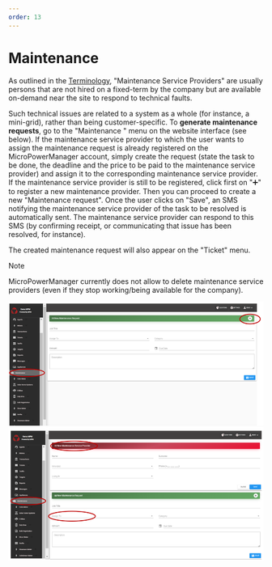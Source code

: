 ```yaml
---
order: 13
---
```


# Maintenance

As outlined in the [Terminology](terminology), "Maintenance Service Providers" are usually persons that are not hired on a fixed-term by the company but are available on-demand near the site to respond to technical faults.

Such technical issues are related to a system as a whole (for instance, a mini-grid), rather than being customer-specific.
To **generate maintenance requests**, go to the "Maintenance " menu on the website interface (see below).
If the maintenance service provider to which the user wants to assign the maintenance request is already registered on the MicroPowerManager account, simply create the request (state the task to be done, the deadline and the price to be paid to the maintenance service provider) and assign it to the corresponding maintenance service provider.
If the maintenance service provider is still to be registered, click first on ":heavy_plus_sign:" to register a new maintenance provider.
Then you can proceed to create a new "Maintenance request".
Once the user clicks on "Save", an SMS notifying the maintenance service provider of the task to be resolved is automatically sent.
The maintenance service provider can respond to this SMS (by confirming receipt, or communicating that issue has been resolved, for instance).

The created maintenance request will also appear on the "Ticket" menu.

> [!NOTE]
> MicroPowerManager currently does not allow to delete maintenance service providers (even if they stop working/being available for the company).

![Maintenance Overview](images/maintenance-overview.png)
![Maintenance New Ticket](images/maintenance-new-ticket.png)
